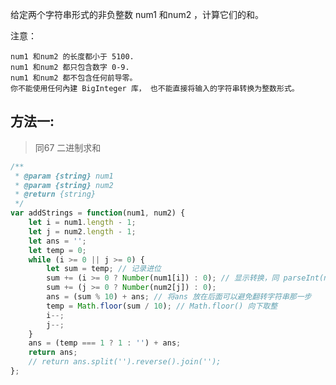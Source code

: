 给定两个字符串形式的非负整数 num1 和num2 ，计算它们的和。

注意：

    num1 和num2 的长度都小于 5100.
    num1 和num2 都只包含数字 0-9.
    num1 和num2 都不包含任何前导零。
    你不能使用任何內建 BigInteger 库， 也不能直接将输入的字符串转换为整数形式。

## 方法一:
> 同67 二进制求和

```js
/**
 * @param {string} num1
 * @param {string} num2
 * @return {string}
 */
var addStrings = function(num1, num2) {
    let i = num1.length - 1;
    let j = num2.length - 1;
    let ans = '';
    let temp = 0;
    while (i >= 0 || j >= 0) {
        let sum = temp; // 记录进位
        sum += (i >= 0 ? Number(num1[i]) : 0); // 显示转换，同 parseInt(num1[i])
        sum += (j >= 0 ? Number(num2[j]) : 0);
        ans = (sum % 10) + ans; // 将ans 放在后面可以避免翻转字符串那一步
        temp = Math.floor(sum / 10); // Math.floor() 向下取整
        i--;
        j--;
    }
    ans = (temp === 1 ? 1 : '') + ans;
    return ans;
    // return ans.split('').reverse().join('');
};
```